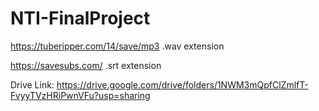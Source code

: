 # NTI-FinalProject

https://tuberipper.com/14/save/mp3
.wav extension

https://savesubs.com/
.srt extension

 Drive Link:
 https://drive.google.com/drive/folders/1NWM3mQpfClZmlfT-FvyyTVzHRiPwnVFu?usp=sharing
